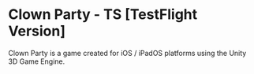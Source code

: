 # Clown Party - TS [TestFlight Version]
Clown Party is a game created for iOS / iPadOS platforms using the Unity 3D Game Engine.
